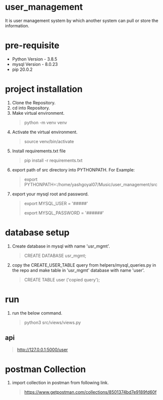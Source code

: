 # user_management
It is user management system by which another system can pull or store the information.

# pre-requisite
* Python Version - 3.8.5
* mysql Version - 8.0.23
* pip 20.0.2

# project installation

1. Clone the Repository.
1. cd into Repository.
1. Make virtual environment.
   > python -m venv venv
1. Activate the virtual environment.
   > source venv/bin/activate
1. Install requirements.txt file
   > pip install -r requirements.txt
1. export path of src directory into PYTHONPATH. For Example: 
   > export PYTHONPATH=:/home/yashgoyal07/Music/user_management/src
1. export your mysql root and password.
   > export MYSQL_USER = '#####'
   > 
   > export MYSQL_PASSWORD = '######'

# database setup
1. Create database in mysql with name 'usr_mgmt'.
   > CREATE DATABASE usr_mgmt;
1. copy the CREATE_USER_TABLE query from helpers/mysql_queries.py in the repo and make table in 'usr_mgmt' database with name 'user'.
   > CREATE TABLE user ('copied query');
   
# run
1. run the below command.
   > python3 src/views/views.py

## api
   > http://127.0.0.1:5000/user

# postman Collection
1. import collection in postman from following link.
   > https://www.getpostman.com/collections/8501374bd7e9189fd60f
